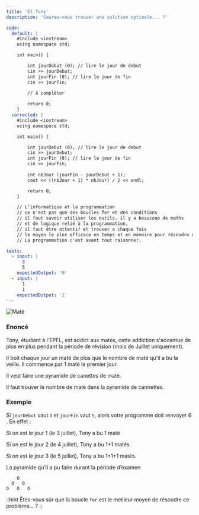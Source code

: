 ```yaml
---
title: 'El Tony'
description: 'Saurez-vous trouver une solution optimale... ?'

code:
  default: |
    #include <iostream>
    using namespace std;

    int main() {

        int jourDebut (0); // lire le jour de debut
        cin >> jourDebut;
        int jourFin (0); // lire le jour de fin
        cin >> jourFin;
            
        // à compléter

        return 0;
    }
  corrected: |
    #include <iostream>
    using namespace std;

    int main() {

        int jourDebut (0); // lire le jour de debut
        cin >> jourDebut;
        int jourFin (0); // lire le jour de fin
        cin >> jourFin;
            
        int nbJour (jourFin - jourDebut + 1);
        cout << ((nbJour + 1) * nbJour) / 2 << endl;

        return 0;
    }

    // L’informatique et la programmation
    // ce n'est pas que des boucles for et des conditions
    // il faut savoir utiliser les outils, il y a beaucoup de maths
    // et de logique relié à la programmation,
    // il faut être attentif et trouver a chaque fois
    // le moyen le plus efficace en temps et en mémoire pour résoudre un problème.
    // La programmation c'est avant tout raisonner.

tests:
  - input: |
      3
      5
    expectedOutput: '6'
  - input: |
      1
      1
    expectedOutput: '1'
---
```


![Maté](/banner/tony.png)

### Enoncé

Tony, étudiant à l'EPFL, est addict aux matés, cette addiction s'accentue de plus en plus pendant la période de révision (mois de Juillet uniquement).

Il boit chaque jour un maté de plus que le nombre de maté qu'il a bu la veille. Il commence par 1 maté le premier jour.

Il veut faire une pyramide de canettes de maté.

Il faut trouver le nombre de maté dans la pyramide de cannettes.

### Exemple

Si `jourDebut` vaut `3` et `jourFin` vaut `5`, alors votre programme doit renvoyer 6 . En effet :

Si on est le jour 1 (le 3 juillet), Tony a bu 1 maté

Si on est le jour 2 (le 4 juillet), Tony a bu 1+1 matés

Si on est le jour 3 (le 5 juillet), Tony a bu 1+1+1 matés.

La pyramide qu’il a pu faire durant la période d’examen

```
    O
  O   O
O   O   O
```

::hint
Êtes-vous sûr que la boucle `for` est le meilleur moyen de résoudre ce problème… ?
::

